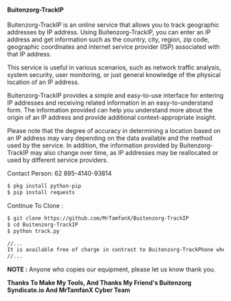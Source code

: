 #### Buitenzorg-TrackIP
Buitenzorg-TrackIP is an online service that allows you to track geographic addresses by IP address. Using Buitenzorg-TrackIP, you can enter an IP address and get information such as the country, city, region, zip code, geographic coordinates and internet service provider (ISP) associated with that IP address.

This service is useful in various scenarios, such as network traffic analysis, system security, user monitoring, or just general knowledge of the physical location of an IP address.

Buitenzorg-TrackIP provides a simple and easy-to-use interface for entering IP addresses and receiving related information in an easy-to-understand form. The information provided can help you understand more about the origin of an IP address and provide additional context-appropriate insight.

Please note that the degree of accuracy in determining a location based on an IP address may vary depending on the data available and the method used by the service. In addition, the information provided by Buitenzorg-TrackIP may also change over time, as IP addresses may be reallocated or used by different service providers.

Contact Person: 62 895-4140-93814

```html
$ pkg install python-pip
$ pip install requests
```
Continue To Clone  :
```html
$ git clone https://github.com/MrTamfanX/Buitenzorg-TrackIP
$ cd Buitenzorg-TrackIP
$ python track.py

//...
It is available free of charge in contrast to Buitenzorg-TrackPhone where apikey must be premium to track an accurate location. 
//...
```

**NOTE :** Anyone who copies our equipment, please let us know thank you.

**Thanks To Make My Tools, And Thanks My Friend's Buitenzorg Syndicate.io And MrTamfanX Cyber Team**